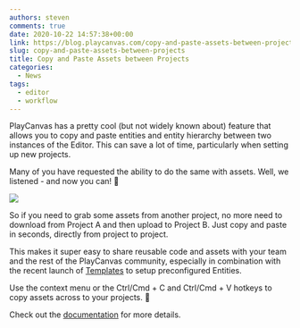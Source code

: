 ```yaml
---
authors: steven
comments: true
date: 2020-10-22 14:57:38+00:00
link: https://blog.playcanvas.com/copy-and-paste-assets-between-projects/
slug: copy-and-paste-assets-between-projects
title: Copy and Paste Assets between Projects
categories:
  - News
tags:
  - editor
  - workflow
---
```


PlayCanvas has a pretty cool (but not widely known about) feature that allows you to copy and paste entities and entity hierarchy between two instances of the Editor. This can save a lot of time, particularly when setting up new projects.

Many of you have requested the ability to do the same with assets. Well, we listened - and now you can! 🚀

![](/img/Kapture-2020-10-14-at-16.39.37-1.gif)

So if you need to grab some assets from another project, no more need to download from Project A and then upload to Project B. Just copy and paste in seconds, directly from project to project.

This makes it super easy to share reusable code and assets with your team and the rest of the PlayCanvas community, especially in combination with the recent launch of [Templates](https://blog.playcanvas.com/supercharge-your-workflow-with-template-assets/) to setup preconfigured Entities.

Use the context menu or the Ctrl/Cmd + C and Ctrl/Cmd + V hotkeys to copy assets across to your projects. 💪

Check out the [documentation](https://developer.playcanvas.com/user-manual/designer/assets/) for more details.
